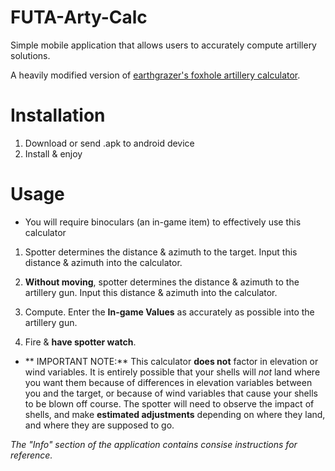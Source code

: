 # FUTA-Arty-Calc
Simple mobile application that allows users to accurately compute artillery solutions.

A heavily modified version of [earthgrazer's foxhole artillery calculator](https://github.com/earthgrazer/foxhole-artillery-calc).

# Installation
1. Download or send .apk to android device
2. Install & enjoy

# Usage
- You will require binoculars (an in-game item) to effectively use this calculator

1. Spotter determines the distance & azimuth to the target. Input this distance & azimuth into the calculator.

2. **Without moving**, spotter determines the distance & azimuth to the artillery gun. Input this distance & azimuth into the calculator.

3. Compute. Enter the **In-game Values** as accurately as possible into the artillery gun.

4. Fire & **have spotter watch**.
  * ** IMPORTANT NOTE:** This calculator **does not** factor in elevation or wind variables. It is entirely possible that your shells will *not* land where you want them because of differences in elevation variables between you and the target, or because of wind variables that cause your shells to be blown off course. The spotter will need to observe the impact of shells, and make **estimated adjustments** depending on where they land, and where they are supposed to go.

*The "Info" section of the application contains consise instructions for reference.*
